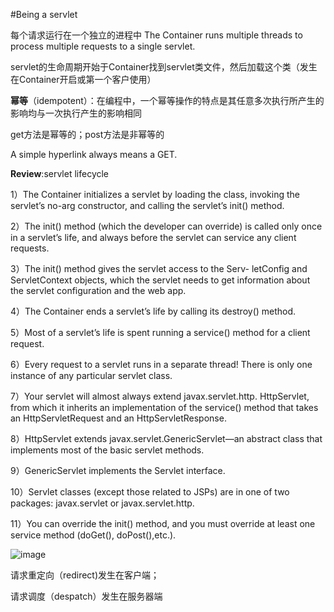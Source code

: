 #Being a servlet

每个请求运行在一个独立的进程中
The Container runs multiple threads to process multiple requests to a single servlet.

servlet的生命周期开始于Container找到servlet类文件，然后加载这个类（发生在Container开启或第一个客户使用）

**幂等**（idempotent）：在编程中，一个幂等操作的特点是其任意多次执行所产生的影响均与一次执行产生的影响相同

get方法是幂等的；post方法是非幂等的

A simple hyperlink always means a GET.

**Review**:servlet lifecycle 

1）The Container initializes a servlet by loading the class, invoking the servlet’s no-arg constructor, and calling the servlet’s init() method.

2）The init() method (which the developer can override) is called only once in a servlet’s life, and always before the servlet can service any client requests.

3）The init() method gives the servlet access to the Serv- letConfig and ServletContext objects, which the servlet needs to get information about the servlet configuration and the web app.

4）The Container ends a servlet’s life by calling its destroy() method.

5）Most of a servlet’s life is spent running a service() method for a client request.

6）Every request to a servlet runs in a separate thread! There is only one instance of any particular servlet class.

7）Your servlet will almost always extend javax.servlet.http. HttpServlet, from which it inherits an implementation of the service() method that takes an HttpServletRequest and an HttpServletResponse.

8）HttpServlet extends javax.servlet.GenericServlet—an abstract class that implements most of the basic servlet methods.

9）GenericServlet implements the Servlet interface.

10）Servlet classes (except those related to JSPs) are in one
of two packages: javax.servlet or javax.servlet.http.

11）You can override the init() method, and you must override at least one service method (doGet(), doPost(),etc.).

![image]()

请求重定向（redirect)发生在客户端；

请求调度（despatch）发生在服务器端
